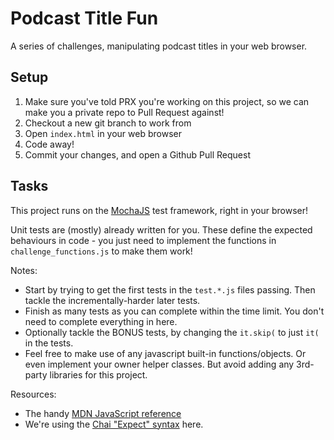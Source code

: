 # Podcast Title Fun

A series of challenges, manipulating podcast titles in your web browser.

## Setup

1. Make sure you've told PRX you're working on this project, so we can make you
   a private repo to Pull Request against!
2. Checkout a new git branch to work from
3. Open `index.html` in your web browser
4. Code away!
5. Commit your changes, and open a Github Pull Request

## Tasks

This project runs on the [MochaJS](https://mochajs.org/#running-mocha-in-the-browser)
test framework, right in your browser!

Unit tests are (mostly) already written for you. These define the expected behaviours
in code - you just need to implement the functions in `challenge_functions.js` to
make them work!

Notes:

- Start by trying to get the first tests in the `test.*.js` files passing. Then
  tackle the incrementally-harder later tests.
- Finish as many tests as you can complete within the time limit. You don't need to
  complete everything in here.
- Optionally tackle the BONUS tests, by changing the `it.skip(` to just `it(` in the tests.
- Feel free to make use of any javascript built-in functions/objects. Or even implement your
  owner helper classes. But avoid adding any 3rd-party libraries for this project.

Resources:

- The handy [MDN JavaScript reference](https://developer.mozilla.org/en-US/docs/Web/JavaScript/Reference)
- We're using the [Chai "Expect" syntax](https://www.chaijs.com/guide/styles/#expect) here.
